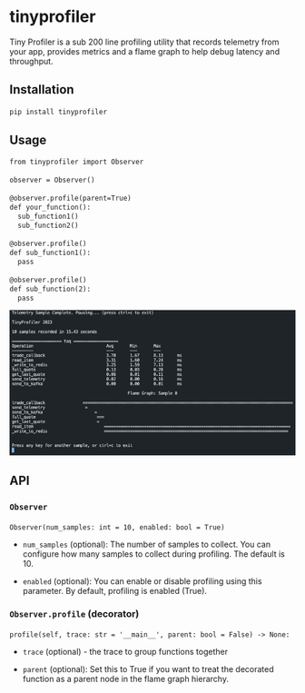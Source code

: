 # tinyprofiler

Tiny Profiler is a sub 200 line profiling utility that records telemetry from your app,
provides metrics and a flame graph to help debug latency and throughput.

## Installation

```bash
pip install tinyprofiler
```

## Usage

```python3
from tinyprofiler import Observer

observer = Observer()

@observer.profile(parent=True)
def your_function():
  sub_function1()
  sub_function2()

@observer.profile()
def sub_function1():
  pass

@observer.profile()
def sub_function(2):
  pass
```

![img](./img/p.png)

## API

### `Observer`

`Observer(num_samples: int = 10, enabled: bool = True)`

- `num_samples` (optional): The number of samples to collect. You can configure how many samples to collect during profiling. The default is 10.

- `enabled` (optional): You can enable or disable profiling using this parameter. By default, profiling is enabled (True).

### `Observer.profile` (decorator)

`profile(self, trace: str = '__main__', parent: bool = False) -> None:`

- `trace` (optional) - the trace to group functions together

- `parent` (optional): Set this to True if you want to treat the decorated function as a parent node in the flame graph hierarchy.
